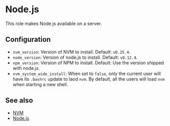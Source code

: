 Node.js
=======

This role makes Node.js available on a server.

Configuration
--------------

* `nvm_version`: Version of NVM to install. Default: `v0.25.4`.
* `node_version`: Version of node.js to install. Default: `v0.12.4`.
* `npm_version`: Version of NPM to install.
  Default: Use the version shipped with node.js.
* `nvm_system_wide_install`: When set to `false`, only the current user will have its `.bashrc` update to laod `nvm`.
  By default, all the users will load `nvm` when starting a new shell.

See also
---------

* [NVM](https://github.com/creationix/nvm)
* [Node.js](https://nodejs.org/)
